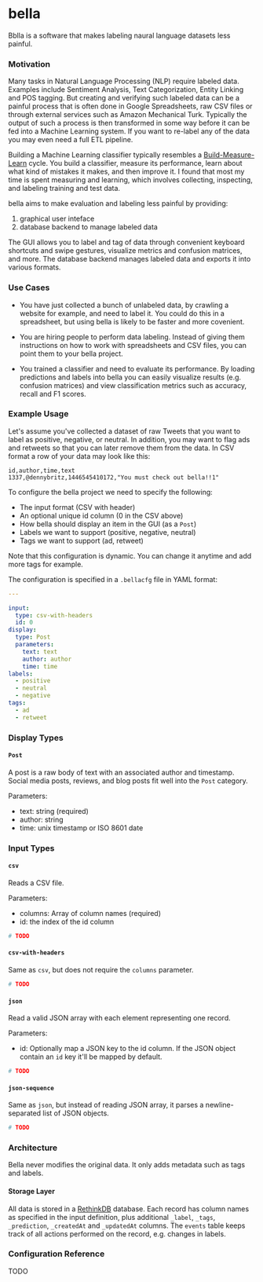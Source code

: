 # bella

Bblla is a software that makes labeling naural language datasets less painful.

### Motivation

Many tasks in Natural Language Processing (NLP) require labeled data. Examples include Sentiment Analysis, Text Categorization, Entity Linking and POS tagging. But creating and verifying such labeled data can be a painful process that is often done in Google Spreadsheets, raw CSV files or through external services such as Amazon Mechanical Turk. Typically the output of such a process is then transformed in some way before it can be fed into a Machine Learning system. If you want to re-label any of the data you may even need a full ETL pipeline.

Building a Machine Learning classifier typically resembles a [Build-Measure-Learn](http://steveblank.com/2015/05/06/build-measure-learn-throw-things-against-the-wall-and-see-if-they-work/) cycle. You build a classifier, measure its performance, learn about what kind of mistakes it makes, and then improve it. I found that most my time is spent measuring and learning, which involves collecting, inspecting, and labeling training and test data.

bella aims to make evaluation and labeling less painful by providing: 

1. graphical user inteface
2. database backend to manage labeled data

The GUI allows you to label and tag of data through convenient keyboard shortcuts and swipe gestures, visualize metrics and confusion matrices, and more. The database backend manages labeled data and exports it into various formats.

### Use Cases

- You have just collected a bunch of unlabeled data, by crawling a website for example, and need to label it. You could do this in a spreadsheet, but using bella is likely to be faster and more covenient.

- You are hiring people to perform data labeling. Instead of giving them instructions on how to work with spreadsheets and CSV files, you can point them to your bella project.

- You trained a classifier and need to evaluate its performance. By loading predictions and labels into bella you can easily visualize results (e.g. confusion matrices) and view classification metrics such as accuracy, recall and F1 scores.

### Example Usage

Let's assume you've collected a dataset of raw Tweets that you want to label as positive, negative, or neutral. In addition, you may want to flag ads and retweets so that you can later remove them from the data. In CSV format a row  of your data may look like this:

```
id,author,time,text
1337,@dennybritz,1446545410172,"You must check out bella!!1"
```

To configure the bella project we need to specify the following:

- The input format (CSV with header)
- An optional unique id column (0 in the CSV above)
- How bella should display an item in the GUI (as a `Post`)
- Labels we want to support (positive, negative, neutral)
- Tags we want to support (ad, retweet)

Note that this configuration is dynamic. You can change it anytime and add more tags for example.

The configuration is specified in a `.bellacfg` file in YAML format:

```yaml
---

input:  
  type: csv-with-headers
  id: 0
display:
  type: Post
  parameters:
    text: text
    author: author
    time: time
labels: 
  - positive
  - neutral
  - negative
tags:
  - ad
  - retweet
```

### Display Types

#### `Post`

A post is a raw body of text with an associated author and timestamp. Social media posts, reviews, and blog posts fit well into the `Post` category. 

Parameters:

- text: string (required)
- author: string
- time: unix timestamp or ISO 8601 date

### Input Types

#### `csv`

Reads a CSV file.

Parameters:

- columns: Array of column names (required)
- id: the index of the id column

```yaml
# TODO
```


#### `csv-with-headers`

Same as `csv`, but does not require the `columns` parameter.

```yaml
# TODO
```


#### `json`

Read a valid JSON array with each element representing one record.

Parameters:

- id: Optionally map a JSON key to the id column. If the JSON object contain an `id` key it'll be mapped by default.

```yaml
# TODO
```


#### `json-sequence`

Same as `json`, but instead of reading JSON array, it parses a newline-separated list of JSON objects.

```yaml
# TODO
```


### Architecture

Bella never modifies the original data. It only adds metadata such as tags and labels.

#### Storage Layer

All data is stored in a [RethinkDB](http://rethinkdb.com/) database. Each record has column names as specified in the input definition, plus additional `_label`, `_tags`, `_prediction`, `_createdAt` and `_updatedAt` columns. The `events` table keeps track of all actions performed on the record, e.g. changes in labels.


### Configuration Reference

TODO